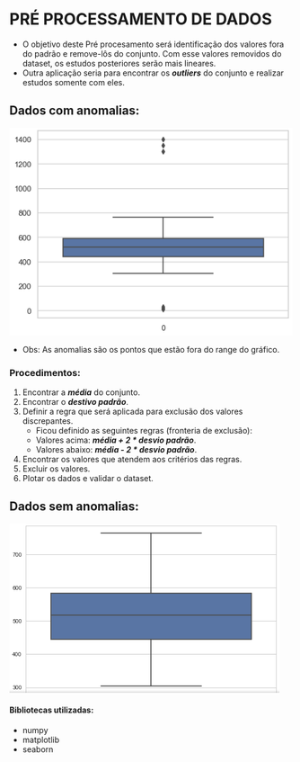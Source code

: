 # PRÉ PROCESSAMENTO DE DADOS

- O objetivo deste Pré procesamento será identificação dos valores fora do padrão e remove-lôs do conjunto.
Com esse valores removidos do dataset, os estudos posteriores serão mais lineares.
- Outra aplicação seria para encontrar os ***outliers*** do conjunto e realizar estudos somente com eles.

## Dados com anomalias:
![projeto](https://github.com/thiagoamorim11/Pre_processamento_dados/blob/main/anomalias.PNG)
- Obs: As anomalias são os pontos que estão fora do range do gráfico.
 
### Procedimentos:

1. Encontrar a ***média*** do conjunto.
2. Encontrar o ***destivo padrão***.
3. Definir a regra que será aplicada para exclusão dos valores discrepantes.
   - Ficou definido as seguintes regras (fronteria de exclusão):
   - Valores acima: ***média + 2 * desvio padrão***.
   - Valores abaixo: ***média - 2 * desvio padrão***.
4. Encontrar os valores que atendem aos critérios das regras.
5. Excluir os valores.
6. Plotar os dados e validar o dataset.

## Dados sem anomalias:
![projeto](https://github.com/thiagoamorim11/Pre_processamento_dados/blob/main/sem_anomalias.PNG)


#### Bibliotecas utilizadas:
- numpy
- matplotlib
- seaborn
